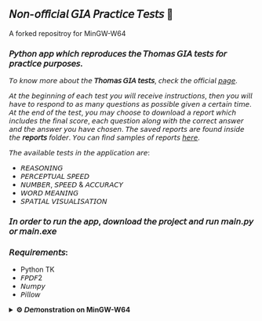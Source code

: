 ## 𝘕𝘰𝘯-𝘰𝘧𝘧𝘪𝘤𝘪𝘢𝘭 𝘎𝘐𝘈 𝘗𝘳𝘢𝘤𝘵𝘪𝘤𝘦 𝘛𝘦𝘴𝘵𝘴 📄

A forked repositroy for MinGW-W64

### 𝘗𝘺𝘵𝘩𝘰𝘯 𝘢𝘱𝘱 𝘸𝘩𝘪𝘤𝘩 𝘳𝘦𝘱𝘳𝘰𝘥𝘶𝘤𝘦𝘴 𝘵𝘩𝘦 𝘛𝘩𝘰𝘮𝘢𝘴 𝘎𝘐𝘈 𝘵𝘦𝘴𝘵𝘴 𝘧𝘰𝘳 𝘱𝘳𝘢𝘤𝘵𝘪𝘤𝘦 𝘱𝘶𝘳𝘱𝘰𝘴𝘦𝘴.<br>
𝘛𝘰 𝘬𝘯𝘰𝘸 𝘮𝘰𝘳𝘦 𝘢𝘣𝘰𝘶𝘵 𝘵𝘩𝘦 **𝘛𝘩𝘰𝘮𝘢𝘴 𝘎𝘐𝘈 𝘵𝘦𝘴𝘵𝘴**, 𝘤𝘩𝘦𝘤𝘬 𝘵𝘩𝘦 𝘰𝘧𝘧𝘪𝘤𝘪𝘢𝘭 [𝘱𝘢𝘨𝘦](https://www.thomas.co/sites/default/files/2019-08/GIA-Example-Booklet-2018.pdf).<br>

𝘈𝘵 𝘵𝘩𝘦 𝘣𝘦𝘨𝘪𝘯𝘯𝘪𝘯𝘨 𝘰𝘧 𝘦𝘢𝘤𝘩 𝘵𝘦𝘴𝘵 𝘺𝘰𝘶 𝘸𝘪𝘭𝘭 𝘳𝘦𝘤𝘦𝘪𝘷𝘦 𝘪𝘯𝘴𝘵𝘳𝘶𝘤𝘵𝘪𝘰𝘯𝘴, 𝘵𝘩𝘦𝘯 𝘺𝘰𝘶 𝘸𝘪𝘭𝘭 𝘩𝘢𝘷𝘦 𝘵𝘰 𝘳𝘦𝘴𝘱𝘰𝘯𝘥 𝘵𝘰 𝘢𝘴 𝘮𝘢𝘯𝘺 𝘲𝘶𝘦𝘴𝘵𝘪𝘰𝘯𝘴 𝘢𝘴 𝘱𝘰𝘴𝘴𝘪𝘣𝘭𝘦 𝘨𝘪𝘷𝘦𝘯 𝘢 𝘤𝘦𝘳𝘵𝘢𝘪𝘯 𝘵𝘪𝘮𝘦. <br>
𝘈𝘵 𝘵𝘩𝘦 𝘦𝘯𝘥 𝘰𝘧 𝘵𝘩𝘦 𝘵𝘦𝘴𝘵, 𝘺𝘰𝘶 𝘮𝘢𝘺 𝘤𝘩𝘰𝘰𝘴𝘦 𝘵𝘰 𝘥𝘰𝘸𝘯𝘭𝘰𝘢𝘥 𝘢 𝘳𝘦𝘱𝘰𝘳𝘵 𝘸𝘩𝘪𝘤𝘩 𝘪𝘯𝘤𝘭𝘶𝘥𝘦𝘴 𝘵𝘩𝘦 𝘧𝘪𝘯𝘢𝘭 𝘴𝘤𝘰𝘳𝘦, 𝘦𝘢𝘤𝘩 𝘲𝘶𝘦𝘴𝘵𝘪𝘰𝘯 𝘢𝘭𝘰𝘯𝘨 𝘸𝘪𝘵𝘩 𝘵𝘩𝘦 𝘤𝘰𝘳𝘳𝘦𝘤𝘵 𝘢𝘯𝘴𝘸𝘦𝘳 𝘢𝘯𝘥 𝘵𝘩𝘦 𝘢𝘯𝘴𝘸𝘦𝘳 𝘺𝘰𝘶 𝘩𝘢𝘷𝘦 𝘤𝘩𝘰𝘴𝘦𝘯. 𝘛𝘩𝘦 𝘴𝘢𝘷𝘦𝘥 𝘳𝘦𝘱𝘰𝘳𝘵𝘴 𝘢𝘳𝘦 𝘧𝘰𝘶𝘯𝘥 𝘪𝘯𝘴𝘪𝘥𝘦 𝘵𝘩𝘦 **𝘳𝘦𝘱𝘰𝘳𝘵𝘴** 𝘧𝘰𝘭𝘥𝘦𝘳. 𝘠𝘰𝘶 𝘤𝘢𝘯 𝘧𝘪𝘯𝘥 𝘴𝘢𝘮𝘱𝘭𝘦𝘴 𝘰𝘧 𝘳𝘦𝘱𝘰𝘳𝘵𝘴 [𝘩𝘦𝘳𝘦](https://github.com/DanielM24/GIA-Practice-Tests/tree/main/reports).

𝘛𝘩𝘦 𝘢𝘷𝘢𝘪𝘭𝘢𝘣𝘭𝘦 𝘵𝘦𝘴𝘵𝘴 𝘪𝘯 𝘵𝘩𝘦 𝘢𝘱𝘱𝘭𝘪𝘤𝘢𝘵𝘪𝘰𝘯 𝘢𝘳𝘦:
- 𝘙𝘌𝘈𝘚𝘖𝘕𝘐𝘕𝘎
- 𝘗𝘌𝘙𝘊𝘌𝘗𝘛𝘜𝘈𝘓 𝘚𝘗𝘌𝘌𝘋
- 𝘕𝘜𝘔𝘉𝘌𝘙, 𝘚𝘗𝘌𝘌𝘋 & 𝘈𝘊𝘊𝘜𝘙𝘈𝘊𝘠
- 𝘞𝘖𝘙𝘋 𝘔𝘌𝘈𝘕𝘐𝘕𝘎
- 𝘚𝘗𝘈𝘛𝘐𝘈𝘓 𝘝𝘐𝘚𝘜𝘈𝘓𝘐𝘚𝘈𝘛𝘐𝘖𝘕

### 𝘐𝘯 𝘰𝘳𝘥𝘦𝘳 𝘵𝘰 𝘳𝘶𝘯 𝘵𝘩𝘦 𝘢𝘱𝘱, 𝘥𝘰𝘸𝘯𝘭𝘰𝘢𝘥 𝘵𝘩𝘦 𝘱𝘳𝘰𝘫𝘦𝘤𝘵 𝘢𝘯𝘥 𝘳𝘶𝘯 **𝘮𝘢𝘪𝘯.𝘱𝘺** 𝘰𝘳 **𝘮𝘢𝘪𝘯.𝘦𝘹𝘦**<br>
### 𝘙𝘦𝘲𝘶𝘪𝘳𝘦𝘮𝘦𝘯𝘵𝘴:
- Python TK
- 𝘍𝘗𝘋𝘍2
- 𝘕𝘶𝘮𝘱𝘺
- 𝘗𝘪𝘭𝘭𝘰𝘸

<details>
  <summary>
    <strong>⚙ 𝘋𝘦𝘮onstration on MinGW-W64 </strong>
  </summary>
    </br> 
    <p align="center">𝘔𝘢𝘪𝘯 𝘔𝘦𝘯𝘶</p>
    <p align="center">
  <a href=""> <img src="https://github.com/rageworx/GIA-Practice-Tests/blob/mingw-w64/demo/menu.png" alt="gia-app-main-menu" width="550" height="550"/> </a>
    </p>
    </br> 
    <p align="center">𝘛𝘦𝘴𝘵𝘴</p>
    <p align="center">
  <a href=""> <img src="https://github.com/rageworx/GIA-Practice-Tests/blob/main/demo/test.png" alt="gia-tests" width="650" height="550"/> </a>
    </p>
    </br> 
    <p align="center">𝘙𝘦𝘱𝘰𝘳𝘵𝘴</p>
    <p align="center">
  <a href=""> <img src="https://github.com/rageworx/GIA-Practice-Tests/blob/main/demo/reports.png" alt="gia-reports" width="550" height="600"/> </a>
    </p>
</details>

